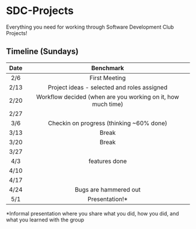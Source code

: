 # SDC-Projects
Everything you need for working through Software Development Club Projects!
## Timeline (Sundays)
|Date|Benchmark|
|:----------:|:--------:|
|2/6| First Meeting | 
|2/13| Project ideas - selected and roles assigned |
|2/20| Workflow decided (when are you working on it, how much time) |
|2/27||
|3/6| Checkin on progress (thinking ~60% done) |
|3/13| Break |
|3/20| Break |
|3/27||
|4/3| features done |
|4/10||
|4/17||
|4/24| Bugs are hammered out |
|5/1| Presentation!* |
*Informal presentation where you share what you did, how you did, and what you learned with the group
